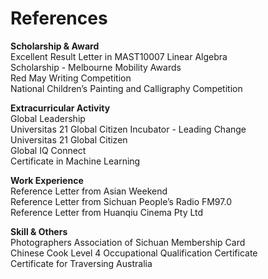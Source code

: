 # References

**Scholarship & Award**  
Excellent Result Letter in MAST10007 Linear Algebra  
Scholarship - Melbourne Mobility Awards  
Red May Writing Competition  
National Children’s Painting and Calligraphy Competition  
  
**Extracurricular Activity**  
Global Leadership  
Universitas 21 Global Citizen Incubator - Leading Change   
Universitas 21 Global Citizen   
Global IQ Connect  
Certificate in Machine Learning  

**Work Experience**  
Reference Letter from Asian Weekend  
Reference Letter from Sichuan People’s Radio FM97.0  
Reference Letter from Huanqiu Cinema Pty Ltd  
  
**Skill & Others**  
Photographers Association of Sichuan Membership Card  
Chinese Cook Level 4 Occupational Qualification Certificate  
Certificate for Traversing Australia  
